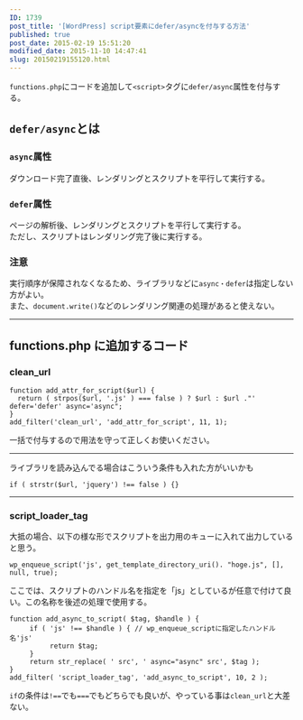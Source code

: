 ```yaml
---
ID: 1739
post_title: '[WordPress] script要素にdefer/asyncを付与する方法'
published: true
post_date: 2015-02-19 15:51:20
modified_date: 2015-11-10 14:47:41
slug: 20150219155120.html
---
```

<p><code>functions.php</code>にコードを追加して<code>&lt;script&gt;</code>タグに<code>defer/async</code>属性を付与する。<br />
<!--more--></p>
<h2><code>defer/async</code>とは</h2>
<h3><code>async</code>属性</h3>
<p>ダウンロード完了直後、レンダリングとスクリプトを平行して実行する。</p>
<h3><code>defer</code>属性</h3>
<p>ページの解析後、レンダリングとスクリプトを平行して実行する。<br />
ただし、スクリプトはレンダリング完了後に実行する。</p>
<h3>注意</h3>
<p>実行順序が保障されなくなるため、ライブラリなどに<code>async・defer</code>は指定しない方がよい。<br />
また、<code>document.write()</code>などのレンダリング関連の処理があると使えない。</p>
<hr>
<h2>functions.php に追加するコード</h2>
<h3>clean_url</h3>
<pre class="language-php"><code>function add_attr_for_script($url) {
  return ( strpos($url, '.js' ) === false ) ? $url : $url ."' defer='defer' async='async";
}
add_filter('clean_url', 'add_attr_for_script', 11, 1);</code></pre>
<p>一括で付与するので用法を守って正しくお使いください。</p>
<hr>
<p>ライブラリを読み込んでる場合はこういう条件も入れた方がいいかも</p>
<pre class="language-php"><code>if ( strstr($url, 'jquery') !== false ) {}</code></pre>
<hr>
<h3>script_loader_tag</h3>
<p>大抵の場合、以下の様な形でスクリプトを出力用のキューに入れて出力していると思う。</p>
<pre class="language-php"><code>wp_enqueue_script('js', get_template_directory_uri(). "hoge.js", [], null, true);</code></pre>
<p>ここでは、スクリプトのハンドル名を指定を「js」としているが任意で付けて良い。この名称を後述の処理で使用する。</p>
<pre class="language-php"><code>function add_async_to_script( $tag, $handle ) {
     if ( 'js' !== $handle ) { // wp_enqueue_scriptに指定したハンドル名'js'
          return $tag;
     }
     return str_replace( ' src', ' async="async" src', $tag );
}
add_filter( 'script_loader_tag', 'add_async_to_script', 10, 2 );</code></pre>
<p><code>if</code>の条件は<code>!==</code>でも<code>===</code>でもどちらでも良いが、やっている事は<code>clean_url</code>と大差ない。</p>